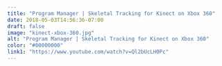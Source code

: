 ```yaml
---
title: "Program Manager | Skeletal Tracking for Kinect on Xbox 360"
date: 2018-05-03T14:56:36-07:00
draft: false
image: "kinect-xbox-360.jpg"
alt: "Program Manager | Skeletal Tracking for Kinect on Xbox 360"
color: "#00000000"
link1: "https://www.youtube.com/watch?v=Ql2bUcLH0Pc"
---
```


